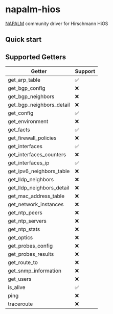 # napalm-hios

[NAPALM](https://github.com/napalm-automation/napalm) community driver for Hirschmann HiOS

## Quick start

## Supported Getters

| Getter                    | Support  |
|---------------------------|----------|
| get_arp_table             |  ✅      |
| get_bgp_config            |  ❌      |
| get_bgp_neighbors         |  ❌      |
| get_bgp_neighbors_detail  |  ❌      |
| get_config                |  ✅      |
| get_environment           |  ❌      |
| get_facts                 |  ✅      |
| get_firewall_policies     |  ❌      |
| get_interfaces            |  ✅      |
| get_interfaces_counters   |  ❌      |
| get_interfaces_ip         |  ✅      |
| get_ipv6_neighbors_table  |  ❌      |
| get_lldp_neighbors        |  ❌      |
| get_lldp_neighbors_detail |  ❌      |
| get_mac_address_table     |  ❌      |
| get_network_instances     |  ❌      |
| get_ntp_peers             |  ❌      |
| get_ntp_servers           |  ❌      |
| get_ntp_stats             |  ❌      |
| get_optics                |  ❌      |
| get_probes_config         |  ❌      |
| get_probes_results        |  ❌      |
| get_route_to              |  ❌      |
| get_snmp_information      |  ❌      |
| get_users                 |  ❌      |
| is_alive                  |  ✅      |
| ping                      |  ❌      |
| traceroute                |  ❌      |

